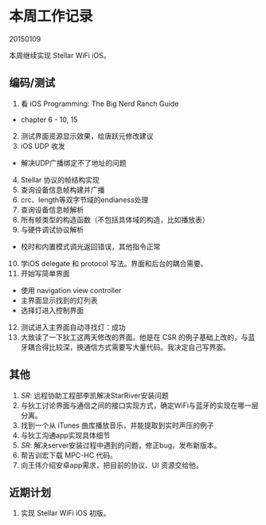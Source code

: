 # 本周工作记录

20150109

本周继续实现 Stellar WiFi iOS。

## 编码/测试

1. 看 iOS Programming: The Big Nerd Ranch Guide
  - chapter 6 - 10, 15
2. 测试界面资源显示效果，给唐跃元修改建议
3. iOS UDP 收发
  - 解决UDP广播绑定不了地址的问题
4. Stellar 协议的帧结构实现
5. 查询设备信息帧构建并广播
6. crc、length等双字节域的endianess处理
7. 查询设备信息帧解析
8. 所有帧类型的构造函数（不包括具体域的构造，比如播放表）
9. 与硬件调试协议解析
  - 校时和内置模式调光返回错误，其他指令正常
10. 学iOS delegate 和 protocol 写法。界面和后台的耦合需要。
11. 开始写简单界面
  - 使用 navigation view controller
  - 主界面显示找到的灯列表
  - 选择灯进入控制界面
12. 测试进入主界面自动寻找灯：成功
13. 大致读了一下狄工这两天修改的界面。他是在 CSR 的例子基础上改的，与蓝牙耦合得比较深，换通信方式需要写大量代码。我决定自己写界面。

## 其他

1. *SR*: 远程协助工程部李凯解决StarRiver安装问题
2. 与狄工讨论界面与通信之间的接口实现方式，确定WiFi与蓝牙的实现在哪一层分离。
3. 找到一个从 iTunes 曲库播放音乐，并能提取到实时声压的例子
4. 与狄工沟通app实现具体细节
5. *SR*: 解决server安装过程中遇到的问题，修正bug，发布新版本。
6. 帮吉训宏下载 MPC-HC 代码。
7. 向王伟介绍安卓app需求，把目前的协议、UI 资源交给他。

## 近期计划

1. 实现 Stellar WiFi iOS 初版。
